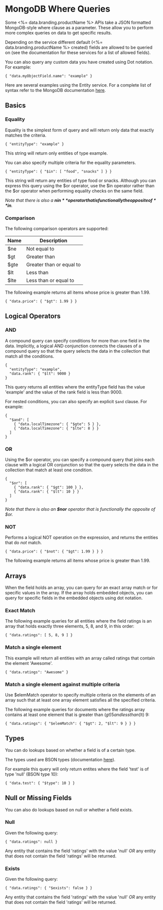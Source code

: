# MongoDB Where Queries

Some <%= data.branding.productName %> APIs take a JSON formatted MongoDB-style where clause as a parameter.  These allow you to perform more complex queries on data to get specific results.

Depending on the service different default (<%= data.branding.productName %> created) fields are allowed to be queried on (see the documentation for these services for a list of allowed fields).

You can also query any custom data you have created using Dot notation. For example:

`{ "data.myObjectField.name": "example" }`

Here are several examples using the Entity service.  For a complete list of syntax refer to the MongoDB documentation <a href="https://docs.mongodb.com/v2.4/reference/operator/query/" target="_blank">here</a>.


## Basics

### Equality

Equality is the simplest form of query and will return only data that exactly matches the criteria.

`{ "entityType": "example" }`

This string will return only entities of type example.

You can also specify multiple criteria for the equality parameters.

`{ "entityType": { "$in": [ "food", "snacks" ] } }`

This string will return any entities of type food or snacks.  Although you can express this query using the $or operator, use the $in operator rather than the $or operator when performing equality checks on the same field.

*Note that there is also a **$nin** operator that is functionally the opposite of **$in**.*


### Comparison

The following comparison operators are supported:

Name | Description
-----| -----------
$ne | Not equal to
$gt | Greater than
$gte | Greater than or equal to
$lt | Less than
$lte | Less than or equal to

The following example returns all items whose price is greater than 1.99.

`{ "data.price": { "$gt": 1.99 } }`


## Logical Operators

### AND

A compound query can specify conditions for more than one field in the data. Implicitly, a logical AND conjunction connects the clauses of a compound query so that the query selects the data in the collection that match all the conditions.

```
{ 
  "entityType": "example", 
  "data.rank": { "$lt": 9000 } 
}
```

This query returns all entities where the entityType field has the value 'example' and the value of the rank field is less than 9000.

For nested conditions, you can also specify an explicit `$and` clause. For example:

```
{ 
  "$and": [ 
    { "data.localTimezone": { "$gte": 5 } }, 
    { "data.localTimezone": { "$lte": 8 } } 
  ] 
}
```


### OR

Using the $or operator, you can specify a compound query that joins each clause with a logical OR conjunction so that the query selects the data in the collection that match at least one condition.

```
{ 
  "$or": [ 
    { "data.rank": { "$gt": 100 } }, 
    { "data.rank": { "$lt": 10 } } 
  ] 
}
```

*Note that there is also an **$nor** operator that is functionally the opposite of $or.*


### NOT

Performs a logical NOT operation on the expression, and returns the entities that do *not* match.

`{ "data.price": { "$not": { "$gt": 1.99 } } }`

The following example returns all items whose price is greater than 1.99.


## Arrays

When the field holds an array, you can query for an exact array match or for specific values in the array. If the array holds embedded objects, you can query for specific fields in the embedded objects using dot notation.

### Exact Match

The following example queries for all entities where the field ratings is an array that holds exactly three elements, 5, 8, and 9, in this order:

`{ "data.ratings": [ 5, 8, 9 ] }`

### Match a single element

This example will return all entities with an array called ratings that contain the element 'Awesome'.

`{ "data.ratings": "Awesome" }`


### Match a single element against multiple criteria

Use $elemMatch operator to specify multiple criteria on the elements of an array such that at least one array element satisfies all the specified criteria.

The following example queries for documents where the ratings array contains at least one element that is greater than ($gt) 5 and less than ($lt) 9:

`{ "data.ratings": { "$elemMatch": { "$gt": 2, "$lt": 9 } } }`


## Types

You can do lookups based on whether a field is of a certain type.

The types used are BSON types (documentation <a href="https://docs.mongodb.org/manual/reference/bson-types/" target="_blank">here</a>).

For example this query will only return entites where the field 'test' is of type 'null' (BSON type 10):

`{ "data.test": { "$type": 10 } }`


## Null or Missing Fields

You can also do lookups based on null or whether a field exists.

### Null

Given the following query:

`{ "data.ratings": null }`

Any entity that contains the field 'ratings' with the value 'null' *OR* any entity that does not contain the field 'ratings' will be returned.

### Exists

Given the following query:

`{ "data.ratings": { "$exists": false } }`

Any entity that contains the field 'ratings' with the value 'null' *OR* any entity that does not contain the field 'ratings' will be returned.
